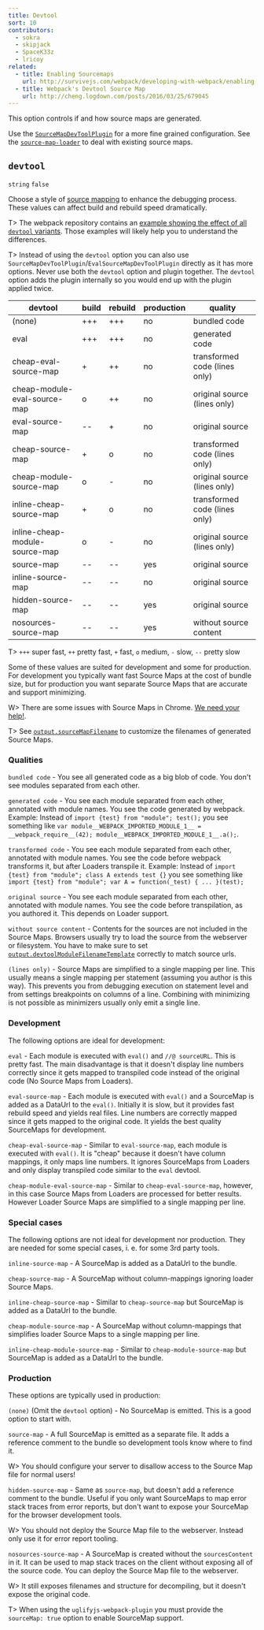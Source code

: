 ```yaml
---
title: Devtool
sort: 10
contributors:
  - sokra
  - skipjack
  - SpaceK33z
  - lricoy
related:
  - title: Enabling Sourcemaps
    url: http://survivejs.com/webpack/developing-with-webpack/enabling-sourcemaps/
  - title: Webpack's Devtool Source Map
    url: http://cheng.logdown.com/posts/2016/03/25/679045
---
```


This option controls if and how source maps are generated.

Use the [`SourceMapDevToolPlugin`](/plugins/source-map-dev-tool-plugin) for a more fine grained configuration. See the [`source-map-loader`](/loaders/source-map-loader) to deal with existing source maps.


## `devtool`

`string` `false`

Choose a style of [source mapping](http://blog.teamtreehouse.com/introduction-source-maps) to enhance the debugging process. These values can affect build and rebuild speed dramatically.

T> The webpack repository contains an [example showing the effect of all `devtool` variants](https://github.com/webpack/webpack/tree/master/examples/source-map). Those examples will likely help you to understand the differences.

T> Instead of using the `devtool` option you can also use `SourceMapDevToolPlugin`/`EvalSourceMapDevToolPlugin` directly as it has more options. Never use both the `devtool` option and plugin together. The `devtool` option adds the plugin internally so you would end up with the plugin applied twice.

devtool                        | build | rebuild | production | quality
------------------------------ | ----- | ------- | ---------- | -----------------------------
(none)                         | +++   | +++     | no         | bundled code
eval                           | +++   | +++     | no         | generated code
cheap-eval-source-map          | +     | ++      | no         | transformed code (lines only)
cheap-module-eval-source-map   | o     | ++      | no         | original source (lines only)
eval-source-map                | --    | +       | no         | original source
cheap-source-map               | +     | o       | no         | transformed code (lines only)
cheap-module-source-map        | o     | -       | no         | original source (lines only)
inline-cheap-source-map        | +     | o       | no         | transformed code (lines only)
inline-cheap-module-source-map | o     | -       | no         | original source (lines only)
source-map                     | --    | --      | yes        | original source
inline-source-map              | --    | --      | no         | original source
hidden-source-map              | --    | --      | yes        | original source
nosources-source-map           | --    | --      | yes        | without source content

T> `+++` super fast, `++` pretty fast, `+` fast, `o` medium, `-` slow, `--` pretty slow

Some of these values are suited for development and some for production. For development you typically want fast Source Maps at the cost of bundle size, but for production you want separate Source Maps that are accurate and support minimizing.

W> There are some issues with Source Maps in Chrome. [We need your help!](https://github.com/webpack/webpack/issues/3165).

T> See [`output.sourceMapFilename`](/configuration/output#output-sourcemapfilename) to customize the filenames of generated Source Maps.


### Qualities

`bundled code` - You see all generated code as a big blob of code. You don't see modules separated from each other.

`generated code` - You see each module separated from each other, annotated with module names. You see the code generated by webpack. Example: Instead of `import {test} from "module"; test();` you see something like `var module__WEBPACK_IMPORTED_MODULE_1__ = __webpack_require__(42); module__WEBPACK_IMPORTED_MODULE_1__.a();`.

`transformed code` - You see each module separated from each other, annotated with module names. You see the code before webpack transforms it, but after Loaders transpile it. Example: Instead of `import {test} from "module"; class A extends test {}` you see something like `import {test} from "module"; var A = function(_test) { ... }(test);`

`original source` - You see each module separated from each other, annotated with module names. You see the code before transpilation, as you authored it. This depends on Loader support.

`without source content` - Contents for the sources are not included in the Source Maps. Browsers usually try to load the source from the webserver or filesystem. You have to make sure to set [`output.devtoolModuleFilenameTemplate`](/configuration/output/#output-devtoolmodulefilenametemplate) correctly to match source urls.

`(lines only)` - Source Maps are simplified to a single mapping per line. This usually means a single mapping per statement (assuming you author is this way). This prevents you from debugging execution on statement level and from settings breakpoints on columns of a line. Combining with minimizing is not possible as minimizers usually only emit a single line.


### Development

The following options are ideal for development:

`eval` - Each module is executed with `eval()` and `//@ sourceURL`. This is pretty fast. The main disadvantage is that it doesn't display line numbers correctly since it gets mapped to transpiled code instead of the original code (No Source Maps from Loaders).

`eval-source-map` - Each module is executed with `eval()` and a SourceMap is added as a DataUrl to the `eval()`. Initially it is slow, but it provides fast rebuild speed and yields real files. Line numbers are correctly mapped since it gets mapped to the original code. It yields the best quality SourceMaps for development.

`cheap-eval-source-map` - Similar to `eval-source-map`, each module is executed with `eval()`. It is "cheap" because it doesn't have column mappings, it only maps line numbers. It ignores SourceMaps from Loaders and only display transpiled code similar to the `eval` devtool.

`cheap-module-eval-source-map` - Similar to `cheap-eval-source-map`, however, in this case Source Maps from Loaders are processed for better results. However Loader Source Maps are simplified to a single mapping per line.

### Special cases

The following options are not ideal for development nor production. They are needed for some special cases, i. e. for some 3rd party tools.

`inline-source-map` - A SourceMap is added as a DataUrl to the bundle.

`cheap-source-map` - A SourceMap without column-mappings ignoring loader Source Maps.

`inline-cheap-source-map` - Similar to `cheap-source-map` but SourceMap is added as a DataUrl to the bundle.

`cheap-module-source-map` - A SourceMap without column-mappings that simplifies loader Source Maps to a single mapping per line.

`inline-cheap-module-source-map` - Similar to `cheap-module-source-map` but SourceMap is added as a DataUrl to the bundle.


### Production

These options are typically used in production:

`(none)` (Omit the `devtool` option) - No SourceMap is emitted. This is a good option to start with.

`source-map` - A full SourceMap is emitted as a separate file. It adds a reference comment to the bundle so development tools know where to find it.

W> You should configure your server to disallow access to the Source Map file for normal users!

`hidden-source-map` - Same as `source-map`, but doesn't add a reference comment to the bundle. Useful if you only want SourceMaps to map error stack traces from error reports, but don't want to expose your SourceMap for the browser development tools.

W> You should not deploy the Source Map file to the webserver. Instead only use it for error report tooling.

`nosources-source-map` - A SourceMap is created without the `sourcesContent` in it. It can be used to map stack traces on the client without exposing all of the source code. You can deploy the Source Map file to the webserver.

W> It still exposes filenames and structure for decompiling, but it doesn't expose the original code.

T> When using the `uglifyjs-webpack-plugin` you must provide the `sourceMap: true` option to enable SourceMap support.
